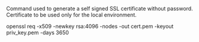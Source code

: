 Command used to generate a self signed SSL certificate without password. Certificate to be used only for the local environment.

openssl req -x509 -newkey rsa:4096 -nodes -out cert.pem -keyout priv_key.pem -days 3650
